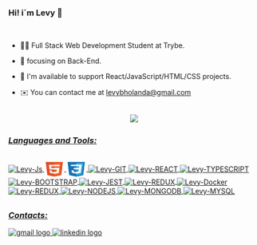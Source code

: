 ### Hi! i´m Levy 👋

  &nbsp;

- 🧑‍🏫 Full Stack Web Development Student at Trybe.
- 🎯 focusing on Back-End. 
- 📄 I'm available to support React/JavaScript/HTML/CSS projects.
- ✉️ You can contact me at levybholanda@gmail.com


  ##

<div align="center">
  <a href="https://github.com/levyhb">
  <img heigh height="140em" src="https://github-readme-streak-stats.herokuapp.com/?user=levyhb&theme=dark&fire=2FC18C&ring=2FC18C&background=1A1D21&currStreakLabel=2FC18C"/>
</div>

   
### *Languages and Tools:* 
  
  <div style="display: inline_block"><br>
  <img align="center" alt="Levy-Js" height="30" width="40" src="https://cdn.jsdelivr.net/gh/devicons/devicon/icons/javascript/javascript-original.svg">
  <img align="center" alt="Levy-HTML" height="30" width="40" src="https://raw.githubusercontent.com/devicons/devicon/master/icons/html5/html5-original.svg">
  <img align="center" alt="Levy-CSS" height="30" width="40" src="https://raw.githubusercontent.com/devicons/devicon/master/icons/css3/css3-original.svg">  <img align="center" alt="Levy-GIT" height="50" width="60" src="https://cdn.jsdelivr.net/gh/devicons/devicon/icons/git/git-original-wordmark.svg" />
  <img align="center" alt="Levy-REACT" height="30" width="40" src="https://cdn.jsdelivr.net/gh/devicons/devicon/icons/react/react-original.svg" />
  <img align="center" alt="Levy-TYPESCRIPT" height="30" width="40" src="https://cdn.jsdelivr.net/gh/devicons/devicon/icons/typescript/typescript-original.svg" />
  <img align="center" alt="Levy-BOOTSTRAP" height="30" width="40" src="https://cdn.jsdelivr.net/gh/devicons/devicon/icons/bootstrap/bootstrap-original.svg" />
  <img align="center" alt="Levy-JEST" height="30" width="40" src="https://cdn.jsdelivr.net/gh/devicons/devicon/icons/jest/jest-plain.svg" />
  <img align="center" alt="Levy-REDUX" height="30" width="40" src="https://cdn.jsdelivr.net/gh/devicons/devicon/icons/redux/redux-original.svg" />
  <img align="center" alt="Levy-Docker" height="30" width="40" src="https://cdn.jsdelivr.net/gh/devicons/devicon/icons/docker/docker-plain-wordmark.svg" />
  <img align="center" alt="Levy-REDUX" height="30" width="40" src="https://cdn.jsdelivr.net/gh/devicons/devicon/icons/tailwindcss/tailwindcss-plain.svg" />
  <img align="center" alt="Levy-NODEJS" height="30" width="40" src="https://cdn.jsdelivr.net/gh/devicons/devicon/icons/nodejs/nodejs-plain-wordmark.svg" />
  <img align="center" alt="Levy-MONGODB" height="30" width="40" src="https://cdn.jsdelivr.net/gh/devicons/devicon/icons/mongodb/mongodb-original-wordmark.svg" />
  <img align="center" alt="Levy-MYSQL" height="30" width="40" src="https://cdn.jsdelivr.net/gh/devicons/devicon/icons/mysql/mysql-original-wordmark.svg" />
    
  </div>
  
  ##
  
### *Contacts:* 

  <a href="mailto:levybholanda@gmail.com" target="_blank">
      <img src="https://img.shields.io/static/v1?message=Gmail&logo=gmail&label=&color=282A36&logoColor=7ED956&labelColor=&style=for-the-badge" height="30" alt="gmail logo"  />
    </a>
    <a href="https://www.linkedin.com/in/levy-bezerra-holanda/" target="_blank">
      <img src="https://img.shields.io/static/v1?message=LinkedIn&logo=linkedin&label=&color=282A36&logoColor=7ED956&labelColor=&style=for-the-badge" height="30" alt="linkedin logo"  />
    </a>
